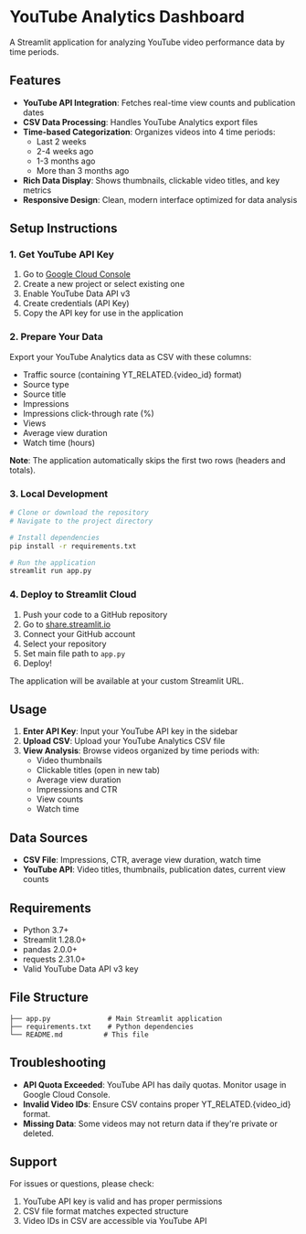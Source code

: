 # YouTube Analytics Dashboard

A Streamlit application for analyzing YouTube video performance data by time periods.

## Features

- **YouTube API Integration**: Fetches real-time view counts and publication dates
- **CSV Data Processing**: Handles YouTube Analytics export files
- **Time-based Categorization**: Organizes videos into 4 time periods:
  - Last 2 weeks
  - 2-4 weeks ago  
  - 1-3 months ago
  - More than 3 months ago
- **Rich Data Display**: Shows thumbnails, clickable video titles, and key metrics
- **Responsive Design**: Clean, modern interface optimized for data analysis

## Setup Instructions

### 1. Get YouTube API Key

1. Go to [Google Cloud Console](https://console.cloud.google.com/)
2. Create a new project or select existing one
3. Enable YouTube Data API v3
4. Create credentials (API Key)
5. Copy the API key for use in the application

### 2. Prepare Your Data

Export your YouTube Analytics data as CSV with these columns:
- Traffic source (containing YT_RELATED.{video_id} format)
- Source type
- Source title  
- Impressions
- Impressions click-through rate (%)
- Views
- Average view duration
- Watch time (hours)

**Note**: The application automatically skips the first two rows (headers and totals).

### 3. Local Development

```bash
# Clone or download the repository
# Navigate to the project directory

# Install dependencies
pip install -r requirements.txt

# Run the application
streamlit run app.py
```

### 4. Deploy to Streamlit Cloud

1. Push your code to a GitHub repository
2. Go to [share.streamlit.io](https://share.streamlit.io)
3. Connect your GitHub account
4. Select your repository
5. Set main file path to `app.py`
6. Deploy!

The application will be available at your custom Streamlit URL.

## Usage

1. **Enter API Key**: Input your YouTube API key in the sidebar
2. **Upload CSV**: Upload your YouTube Analytics CSV file
3. **View Analysis**: Browse videos organized by time periods with:
   - Video thumbnails
   - Clickable titles (open in new tab)
   - Average view duration
   - Impressions and CTR
   - View counts
   - Watch time

## Data Sources

- **CSV File**: Impressions, CTR, average view duration, watch time
- **YouTube API**: Video titles, thumbnails, publication dates, current view counts

## Requirements

- Python 3.7+
- Streamlit 1.28.0+
- pandas 2.0.0+
- requests 2.31.0+
- Valid YouTube Data API v3 key

## File Structure

```
├── app.py              # Main Streamlit application
├── requirements.txt    # Python dependencies
└── README.md          # This file
```

## Troubleshooting

- **API Quota Exceeded**: YouTube API has daily quotas. Monitor usage in Google Cloud Console.
- **Invalid Video IDs**: Ensure CSV contains proper YT_RELATED.{video_id} format.
- **Missing Data**: Some videos may not return data if they're private or deleted.

## Support

For issues or questions, please check:
1. YouTube API key is valid and has proper permissions
2. CSV file format matches expected structure
3. Video IDs in CSV are accessible via YouTube API
